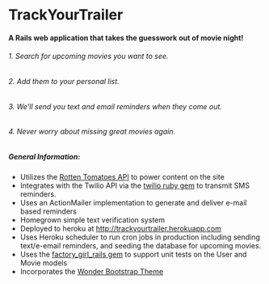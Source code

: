 TrackYourTrailer
==================

#### A Rails web application that takes the guesswork out of movie night! ####

###### 1. Search for upcoming movies you want to see. ######
###### 2. Add them to your personal list. ######
###### 3. We’ll send you text and email reminders when they come out. ######
###### 4. Never worry about missing great movies again. ######

##### General Information: ####
- Utilizes the <a href="http://developer.rottentomatoes.com/" targt="_blank">Rotten Tomatoes API</a> to power content on the site
- Integrates with the Twilio API via the <a href="https://github.com/twilio/twilio-ruby" target="_blank">twilio ruby gem</a> to transmit SMS reminders.
- Uses an ActionMailer implementation to generate and deliver e-mail based reminders
- Homegrown simple text verification system
- Deployed to heroku at <a href="http://trackyourtrailer.herokuapp.com/" target="_blank">http://trackyourtrailer.herokuapp.com</a>
- Uses Heroku scheduler to run cron jobs in production including sending text/e-email reminders, and seeding the database for upcoming movies.
- Uses the <a href="https://github.com/thoughtbot/factory_girl_rails" target="_blank">factory_girl_rails gem</a> to support unit tests on the User and Movie models
- Incorporates the <a href="https://wrapbootstrap.com/theme/wonder-multipurpose-theme-WB06M01T2" target="_blank">Wonder Bootstrap Theme</a>
